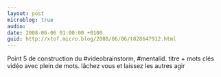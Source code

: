 ```yaml
---
layout: post
microblog: true
audio: 
date: 2008-06-06 01:00:00 +0100
guid: http://xtof.micro.blog/2008/06/06/t828647912.html
---
```

Point 5 de construction du #videobrainstorm, #mentalid. titre + mots clés  vidéo avec plein de mots. lâchez vous et laissez les autres agir

